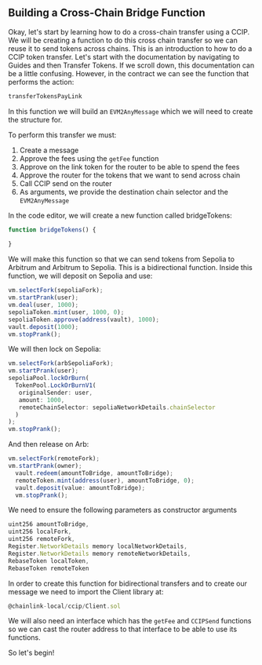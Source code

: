## Building a Cross-Chain Bridge Function

Okay, let's start by learning how to do a cross-chain transfer using a CCIP. We will be creating a function to do this cross chain transfer so we can reuse it to send tokens across chains. This is an introduction to how to do a CCIP token transfer. Let's start with the documentation by navigating to Guides and then Transfer Tokens.
If we scroll down, this documentation can be a little confusing. However, in the contract we can see the function that performs the action:
```javascript
transferTokensPayLink
```
In this function we will build an `EVM2AnyMessage` which we will need to create the structure for.

To perform this transfer we must:
1. Create a message
2. Approve the fees using the `getFee` function
3. Approve on the link token for the router to be able to spend the fees
4. Approve the router for the tokens that we want to send across chain
5. Call CCIP send on the router
6. As arguments, we provide the destination chain selector and the `EVM2AnyMessage`

In the code editor, we will create a new function called bridgeTokens:
```javascript
function bridgeTokens() {
  
}
```
We will make this function so that we can send tokens from Sepolia to Arbitrum and Arbitrum to Sepolia. This is a bidirectional function. Inside this function, we will deposit on Sepolia and use:
```javascript
vm.selectFork(sepoliaFork);
vm.startPrank(user);
vm.deal(user, 1000);
sepoliaToken.mint(user, 1000, 0);
sepoliaToken.approve(address(vault), 1000);
vault.deposit(1000);
vm.stopPrank();
```
We will then lock on Sepolia:
```javascript
vm.selectFork(arbSepoliaFork);
vm.startPrank(user);
sepoliaPool.lockOrBurn(
  TokenPool.LockOrBurnV1(
   originalSender: user,
   amount: 1000,
   remoteChainSelector: sepoliaNetworkDetails.chainSelector
  )
);
vm.stopPrank();
```
And then release on Arb:
```javascript
vm.selectFork(remoteFork);
vm.startPrank(owner);
  vault.redeem(amountToBridge, amountToBridge);
  remoteToken.mint(address(user), amountToBridge, 0);
  vault.deposit(value: amountToBridge);
  vm.stopPrank();
```

We need to ensure the following parameters as constructor arguments
```javascript
uint256 amountToBridge,
uint256 localFork,
uint256 remoteFork,
Register.NetworkDetails memory localNetworkDetails,
Register.NetworkDetails memory remoteNetworkDetails,
RebaseToken localToken,
RebaseToken remoteToken
```
In order to create this function for bidirectional transfers and to create our message we need to import the Client library at:
```javascript
@chainlink-local/ccip/Client.sol
```
We will also need an interface which has the `getFee` and `CCIPSend` functions so we can cast the router address to that interface to be able to use its functions.

So let's begin!
